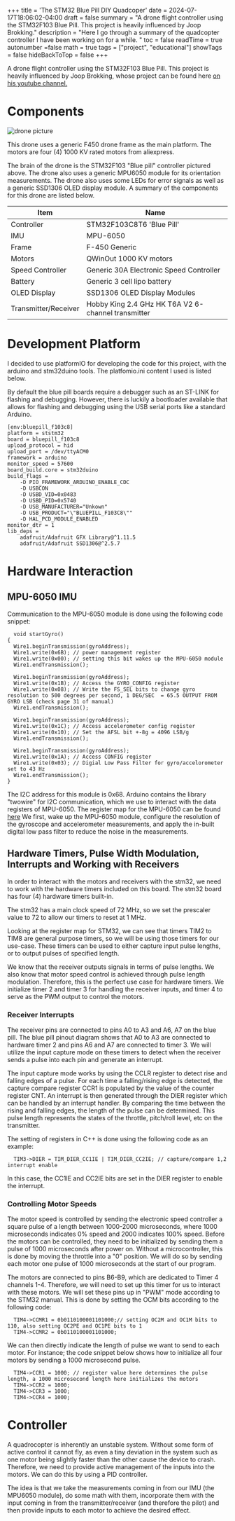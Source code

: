 +++
title = 'The STM32 Blue Pill DIY Quadcoper'
date = 2024-07-17T18:06:02-04:00
draft = false
summary = "A drone flight controller using the STM32F103 Blue Pill. This project is heavily influenced by Joop Brokking."
description = "Here I go through a summary of the quadcopter controller I have been working on for a while. "
toc = false
readTime = true
autonumber =false
math = true
tags = ["project", "educational"]
showTags = false
hideBackToTop = false
+++

A drone flight controller using the STM32F103 Blue Pill. This project is heavily influenced by Joop Brokking, whose project can be found here [on his youtube channel.](https://www.youtube.com/watch?v=MLEQk73zJoU&t=51s)

# Components
![drone picture](./images/drone.jpg)

This drone uses a generic F450 drone frame as the main platform. The motors are four (4) 1000 KV rated motors from aliexpress.

The brain of the drone is the STM32F103 "Blue pill" controller pictured above. The drone also uses a generic MPU6050 module for its orientation measurements. The drone also uses some LEDs for error signals as well as a generic SSD1306 OLED display module. A summary of the components for this drone are listed below.

| Item                 | Name                                               |
------------------------------|-----------------------------------------------
| Controller           | STM32F103C8T6 'Blue Pill'                          |
| IMU                  | MPU-6050                                           |
| Frame                | F-450 Generic                                      |
| Motors               | QWinOut 1000 KV motors                             |
| Speed Controller     | Generic 30A Electronic Speed Controller            |
| Battery              | Generic 3 cell lipo battery                        |
| OLED Display         | SSD1306 OLED Display Modules                       |
| Transmitter/Receiver | Hobby King 2.4 GHz HK T6A V2 6-channel transmitter |

# Development Platform

I decided to use platformIO for developing the code for this project, with the arduino and stm32duino tools. The platfomio.ini content I used is listed below.

By default the blue pill boards require a debugger such as an ST-LINK for flashing and debugging. However, there is luckily a bootloader available that allows for flashing and debugging using the USB serial ports like a standard Arduino.

```
[env:bluepill_f103c8]
platform = ststm32
board = bluepill_f103c8
upload_protocol = hid
upload_port = /dev/ttyACM0
framework = arduino
monitor_speed = 57600
board_build.core = stm32duino
build_flags =
	-D PIO_FRAMEWORK_ARDUINO_ENABLE_CDC
	-D USBCON
	-D USBD_VID=0x0483
	-D USBD_PID=0x5740
	-D USB_MANUFACTURER="Unkown"
	-D USB_PRODUCT="\"BLUEPILL_F103C8\""
	-D HAL_PCD_MODULE_ENABLED
monitor_dtr = 1
lib_deps =
	adafruit/Adafruit GFX Library@^1.11.5
	adafruit/Adafruit SSD1306@^2.5.7
```

# Hardware Interaction
## MPU-6050 IMU
Communication to the MPU-6050 module is done using the following code snippet:

```
  void startGyro()
{
  Wire1.beginTransmission(gyroAddress);
  Wire1.write(0x6B); // power management register
  Wire1.write(0x00); // setting this bit wakes up the MPU-6050 module
  Wire1.endTransmission();

  Wire1.beginTransmission(gyroAddress);
  Wire1.write(0x1B); // Access the GYRO_CONFIG register
  Wire1.write(0x08); // Write the FS_SEL bits to change gyro resolution to 500 degrees per second, 1 DEG/SEC  = 65.5 OUTPUT FROM GYRO LSB (check page 31 of manual)
  Wire1.endTransmission();

  Wire1.beginTransmission(gyroAddress);
  Wire1.write(0x1C); // Access accelerometer config register
  Wire1.write(0x10); // Set the AFSL bit +-8g = 4096 LSB/g
  Wire1.endTransmission();

  Wire1.beginTransmission(gyroAddress);
  Wire1.write(0x1A); // Access CONFIG register
  Wire1.write(0x03); // Digial Low Pass Filter for gyro/accelorometer set to 43 Hz
  Wire1.endTransmission();
}
```

The I2C address for this module is 0x68. Arduino contains the library "twowire" for I2C communication, which we use to interact with the data registers of MPU-6050. The register map for the MPU-6050 can be found [here](https://invensense.tdk.com/wp-content/uploads/2015/02/MPU-6000-Register-Map1.pdf)
We first, wake up the MPU-6050 module, configure the resolution of the gyroscope and accelerometer measurements, and apply the in-built digital low pass filter to reduce the noise in the measurements.

## Hardware Timers, Pulse Width Modulation, Interrupts and Working with Receivers
In order to interact with the motors and receivers with the stm32, we need to work with the hardware timers included on this board. The stm32 board has four (4) hardware timers built-in.

The stm32 has a main clock speed of 72 MHz, so we set the prescaler value to 72 to allow our timers to reset at 1 MHz.

Looking at the register map for STM32, we can see that timers TIM2 to TIM8 are general purpose timers, so we will be using those timers for our use-case. These timers can be used to either capture input pulse lengths, or to output pulses of specified length.

We know that the receiver outputs signals in terms of pulse lengths. We also know that motor speed control is achieved through pulse length modulation. Therefore, this is the perfect use case for hardware timers. We initialize timer 2 and timer 3 for handling the receiver inputs, and timer 4 to serve as the PWM output to control the motors.

### Receiver Interrupts
The receiver pins are connected to pins A0 to A3 and A6, A7 on the blue pill. The blue pill pinout diagram shows that A0 to A3 are connected to hardware timer 2 and pins A6 and A7 are connected to timer 3. We will utilize the input capture mode on these timers to detect when the receiver sends a pulse into each pin and generate an interrupt.

The input capture mode works by using the CCLR register to detect rise and falling edges of a pulse. For each time a falling/rising edge is detected, the capture compare register CCR1 is populated by the value of the counter register CNT. An interrupt is then generated through the DIER register which can be handled by an interrupt handler. By comparing the time between the rising and falling edges, the length of the pulse can be determined. This pulse length represents the states of the throttle, pitch/roll level, etc on the transmitter.

The setting of registers in C++ is done using the following code as an example:
```
  TIM3->DIER = TIM_DIER_CC1IE | TIM_DIER_CC2IE; // capture/compare 1,2 interrupt enable
```
In this case, the CC1IE and CC2IE bits are set in the DIER register to enable the interrupt.
### Controlling Motor Speeds
The motor speed is controlled by sending the electronic speed controller a square pulse of a length between 1000-2000 microseconds, where 1000 microseconds indicates 0% speed and 2000 indicates 100% speed. Before the motors can be controlled, they need to be initialized by sending them a pulse of 1000 microseconds after power on. Without a microcontroller, this is done by moving the throttle into a "0" position. We will do so by sending each motor one pulse of 1000 microseconds at the start of our program.

The motors are connected to pins B6-B9, which are dedicated to Timer 4 channels 1-4. Therefore, we will need to set up this timer for us to interact with these motors. We will set these pins up in "PWM" mode according to the STM32 manual. This is done by setting the OCM bits according to the following code:

```
  TIM4->CCMR1 = 0b0110100001101000;// setting OC2M and OC1M bits to 110, also setting OC2PE and OC1PE bits to 1
  TIM4->CCMR2 = 0b0110100001101000;
```

We can then directly indicate the length of pulse we want to send to each motor. For instance; the code snippet below shows how to initialize all four motors by sending a 1000 microsecond pulse.
```
  TIM4->CCR1 = 1000; // register value here determines the pulse length, a 1000 microsecond length here initializes the motors
  TIM4->CCR2 = 1000;
  TIM4->CCR3 = 1000;
  TIM4->CCR4 = 1000;
```
# Controller
A quadrocopter is inherently an unstable system. Without some form of active control it cannot fly, as even a tiny deviation in the system such as one motor being slightly faster than the other cause the device to crash. Therefore, we need to provide active management of the inputs into the motors. We can do this by using a PID controller.

The idea is that we take the measurements coming in from our IMU (the MPU6050 module), do some math with them, incorporate them with the input coming in from the transmitter/receiver (and therefore the pilot) and then provide inputs to each motor to achieve the desired effect.
